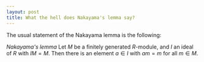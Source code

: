 ```yaml
---
layout: post
title: What the hell does Nakayama's lemma say?
---
```


The usual statement of the Nakayama lemma is the following:

*Nakayama's lemma* Let $M$ be a finitely generated $R$-module, and $I$ an ideal of $R$ with $IM=M$. Then there is an element $a \in I$ with $am = m$ for all $m \in M$.
